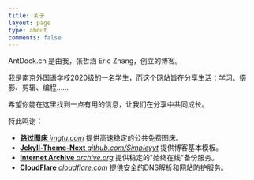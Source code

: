 ```yaml
---
title: 关于
layout: page
type: about
comments: false
---
```


AntDock.cn 是由我，张哲涵 Eric Zhang，创立的博客。

我是南京外国语学校2020级的一名学生，而这个网站旨在分享生活：学习、摄影、剪辑、编程......

希望你能在这里找到一点有用的信息，让我们在分享中共同成长。

特此鸣谢：

- [**路过图床** *imgtu.com*](https://imgtu.com) 提供高速稳定的公共免费图床。
- [**Jekyll-Theme-Next** *github.com/Simpleyyt*](https://github.com/Simpleyyt/jekyll-theme-next) 提供博客基本模板。
- [**Internet Archive** *archive.org*](https://archive.org) 提供稳定的"始终在线"备份服务。
- [**CloudFlare** *cloudflare.com*](https://cloudflare.com) 提供安全的DNS解析和网站防护服务。
